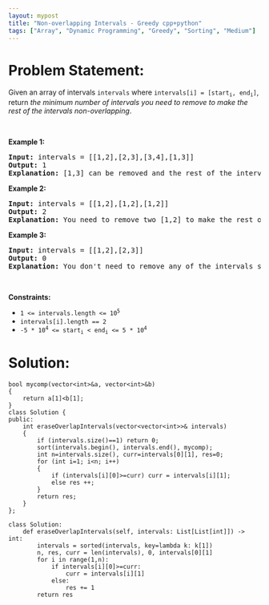 ```yaml
---
layout: mypost
title: "Non-overlapping Intervals - Greedy cpp+python"
tags: ["Array", "Dynamic Programming", "Greedy", "Sorting", "Medium"]
---
```

# Problem Statement:
<p>Given an array of intervals <code>intervals</code> where <code>intervals[i] = [start<sub>i</sub>, end<sub>i</sub>]</code>, return <em>the minimum number of intervals you need to remove to make the rest of the intervals non-overlapping</em>.</p>

<p>&nbsp;</p>
<p><strong class="example">Example 1:</strong></p>

<pre>
<strong>Input:</strong> intervals = [[1,2],[2,3],[3,4],[1,3]]
<strong>Output:</strong> 1
<strong>Explanation:</strong> [1,3] can be removed and the rest of the intervals are non-overlapping.
</pre>

<p><strong class="example">Example 2:</strong></p>

<pre>
<strong>Input:</strong> intervals = [[1,2],[1,2],[1,2]]
<strong>Output:</strong> 2
<strong>Explanation:</strong> You need to remove two [1,2] to make the rest of the intervals non-overlapping.
</pre>

<p><strong class="example">Example 3:</strong></p>

<pre>
<strong>Input:</strong> intervals = [[1,2],[2,3]]
<strong>Output:</strong> 0
<strong>Explanation:</strong> You don&#39;t need to remove any of the intervals since they&#39;re already non-overlapping.
</pre>

<p>&nbsp;</p>
<p><strong>Constraints:</strong></p>

<ul>
	<li><code>1 &lt;= intervals.length &lt;= 10<sup>5</sup></code></li>
	<li><code>intervals[i].length == 2</code></li>
	<li><code>-5 * 10<sup>4</sup> &lt;= start<sub>i</sub> &lt; end<sub>i</sub> &lt;= 5 * 10<sup>4</sup></code></li>
</ul>

# Solution:
```
bool mycomp(vector<int>&a, vector<int>&b)
{
    return a[1]<b[1];
}
class Solution {
public:
    int eraseOverlapIntervals(vector<vector<int>>& intervals) 
    {
        if (intervals.size()==1) return 0;
        sort(intervals.begin(), intervals.end(), mycomp);
        int n=intervals.size(), curr=intervals[0][1], res=0;
        for (int i=1; i<n; i++)
        {
            if (intervals[i][0]>=curr) curr = intervals[i][1];
            else res ++;
        }
        return res;
    }
};
```

```
class Solution:
    def eraseOverlapIntervals(self, intervals: List[List[int]]) -> int:
        intervals = sorted(intervals, key=lambda k: k[1])
        n, res, curr = len(intervals), 0, intervals[0][1]
        for i in range(1,n):
            if intervals[i][0]>=curr:
                curr = intervals[i][1]
			else:
			    res += 1
        return res
```